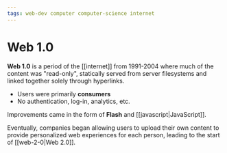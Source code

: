 ```yaml
---
tags: web-dev computer computer-science internet
---
```


# Web 1.0

**Web 1.0** is a period of the [[internet]] from 1991-2004 where much of the content was "read-only", statically served from server filesystems and linked together solely through hyperlinks.

- Users were primarily **consumers**
- No authentication, log-in, analytics, etc.

Improvements came in the form of **Flash** and [[javascript|JavaScript]].

Eventually, companies began allowing users to upload their own content to provide personalized web experiences for each person, leading to the start of [[web-2-0|Web 2.0]].
